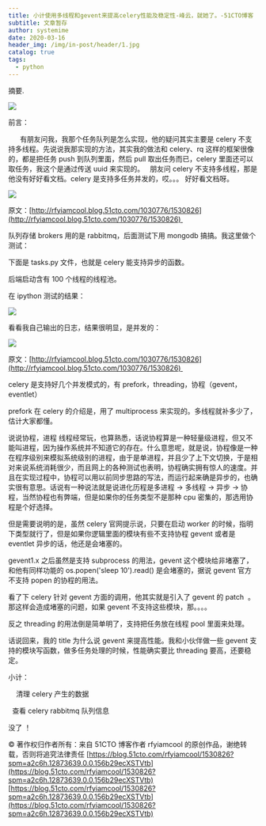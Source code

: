```yaml
---
title: 小计使用多线程和gevent来提高celery性能及稳定性-峰云，就她了。-51CTO博客
subtitle: 文章暂存
author: systemime
date: 2020-03-16
header_img: /img/in-post/header/1.jpg
catalog: true
tags:
  - python
---
```

摘要.

<!-- more -->
[![](https://s3.51cto.com//wyfs02/M02/10/83/wKiom1LODQ-Rwd-oAAAs4WUVhV0798_middle.jpg)
](https://blog.51cto.com/rfyiamcool)

前言：

      有朋友问我，我那个任务队列是怎么实现，他的疑问其实主要是 celery 不支持多线程。先说说我那实现的方法，其实我的做法和 celery、rq 这样的框架很像的，都是把任务 push 到队列里面，然后 pull 取出任务而已，celery 里面还可以取任务，我这个是通过传送 uuid 来实现的。   朋友问 celery 不支持多线程，那是他没有好好看文档。celery 是支持多任务并发的，哎。。。 好好看文档呀。

[![](https://s3.51cto.com/wyfs02/M01/41/61/wKiom1PUqSvjJ3AUAAFdD7oefQQ360.jpg)
](https://s3.51cto.com/wyfs02/M01/41/61/wKiom1PUqSvjJ3AUAAFdD7oefQQ360.jpg)

原文：[http://rfyiamcool.blog.51cto.com/1030776/1530826](http://rfyiamcool.blog.51cto.com/1030776/1530826) 

队列存储 brokers 用的是 rabbitmq，后面测试下用 mongodb 搞搞。我这里做个测试：

下面是 tasks.py 文件，也就是 celery 能支持异步的函数。

后端启动含有 100 个线程的线程池。

在 ipython 测试的结果：

[![](https://s3.51cto.com/wyfs02/M02/41/61/wKioL1PUnXCz20YaAALEUp9RZ9E781.jpg)
](https://s3.51cto.com/wyfs02/M02/41/61/wKioL1PUnXCz20YaAALEUp9RZ9E781.jpg)

看看我自己输出的日志，结果很明显，是并发的：

[![](https://s3.51cto.com/wyfs02/M01/41/61/wKioL1PUnlvDpRYuAAKEyrHSVHg980.jpg)
](https://s3.51cto.com/wyfs02/M01/41/61/wKioL1PUnlvDpRYuAAKEyrHSVHg980.jpg)

原文：[http://rfyiamcool.blog.51cto.com/1030776/1530826](http://rfyiamcool.blog.51cto.com/1030776/1530826) 

celery 是支持好几个并发模式的，有 prefork，threading，协程（gevent，eventlet）

prefork 在 celery 的介绍是，用了 multiprocess 来实现的。多线程就补多少了，估计大家都懂。

说说协程，进程 线程经常玩，也算熟悉，话说协程算是一种轻量级进程，但又不能叫进程，因为操作系统并不知道它的存在。什么意思呢，就是说，协程像是一种在程序级别来模拟系统级别的进程，由于是单进程，并且少了上下文切换，于是相对来说系统消耗很少，而且网上的各种测试也表明，协程确实拥有惊人的速度。并且在实现过程中，协程可以用以前同步思路的写法，而运行起来确是异步的，也确实很有意思。话说有一种说法就是说进化历程是多进程 -> 多线程 -> 异步 -> 协程，当然协程也有弊端，但是如果你的任务类型不是那种 cpu 密集的，那选用协程是个好选择。

但是需要说明的是，虽然 celery 官网提示说，只要在启动 worker 的时候，指明下类型就行了，但是如果你逻辑里面的模块有些不支持协程 gevent 或者是 eventlet 异步的话，他还是会堵塞的。  

gevent1.x 之后虽然是支持 subprocess 的用法，gevent 这个模块给非堵塞了，和他有同样功能的 os.popen('sleep 10').read() 是会堵塞的，据说 gevent 官方不支持 popen 的协程的用法。

看了下 celery 针对 gevent 方面的调用，他其实就是引入了 gevent 的 patch  。 那这样会造成堵塞的问题，如果 gevent 不支持这些模块，那。。。。

反之 threading 的用法倒是简单明了，支持把任务放在线程 pool 里面来处理。

话说回来，我的 title 为什么说 gevent 来提高性能。我和小伙伴做一些 gevent 支持的模块写函数，做多任务处理的时候，性能确实要比 threading 要高，还要稳定。 

小计：

    清理 celery 产生的数据

  查看 celery rabbitmq 队列信息

没了 ！

© 著作权归作者所有：来自 51CTO 博客作者 rfyiamcool 的原创作品，谢绝转载，否则将追究法律责任 
 [https://blog.51cto.com/rfyiamcool/1530826?spm=a2c6h.12873639.0.0.156b29ecXSTVtb](https://blog.51cto.com/rfyiamcool/1530826?spm=a2c6h.12873639.0.0.156b29ecXSTVtb) 
 [https://blog.51cto.com/rfyiamcool/1530826?spm=a2c6h.12873639.0.0.156b29ecXSTVtb](https://blog.51cto.com/rfyiamcool/1530826?spm=a2c6h.12873639.0.0.156b29ecXSTVtb)
